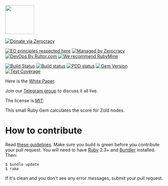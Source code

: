 <img src="http://www.zold.io/logo.svg" width="92px" height="92px"/>

[![Donate via Zerocracy](https://www.0crat.com/contrib-badge/CAZPZR9FS.svg)](https://www.0crat.com/contrib/CAZPZR9FS)

[![EO principles respected here](http://www.elegantobjects.org/badge.svg)](http://www.elegantobjects.org)
[![Managed by Zerocracy](https://www.0crat.com/badge/CAZPZR9FS.svg)](https://www.0crat.com/p/CAZPZR9FS)
[![DevOps By Rultor.com](http://www.rultor.com/b/yegor256/zold)](http://www.rultor.com/p/yegor256/zold)
[![We recommend RubyMine](http://www.elegantobjects.org/rubymine.svg)](https://www.jetbrains.com/ruby/)

[![Build Status](https://travis-ci.org/zold-io/zold-score.svg)](https://travis-ci.org/zold-io/zold-score)
[![Build status](https://ci.appveyor.com/api/projects/status/f4ct91inx6nfb5eg?svg=true)](https://ci.appveyor.com/project/yegor256/zold-score)
[![PDD status](http://www.0pdd.com/svg?name=zold-io/zold-score)](http://www.0pdd.com/p?name=zold-io/zold-score)
[![Gem Version](https://badge.fury.io/rb/zold-score.svg)](http://badge.fury.io/rb/zold-score)
[![Test Coverage](https://img.shields.io/codecov/c/github/zold-io/zold-score.svg)](https://codecov.io/github/zold-io/zold-score?branch=master)

Here is the [White Paper](https://papers.zold.io/wp.pdf).

Join our [Telegram group](https://t.me/zold_io) to discuss it all live.

The license is [MIT](https://github.com/zold-io/zold-score/blob/master/LICENSE.txt).

This small Ruby Gem calculates the score for Zold nodes.

# How to contribute

Read [these guidelines](https://www.yegor256.com/2014/04/15/github-guidelines.html).
Make sure you build is green before you contribute
your pull request. You will need to have [Ruby](https://www.ruby-lang.org/en/) 2.3+ and
[Bundler](https://bundler.io/) installed. Then:

```
$ bundle update
$ rake
```

If it's clean and you don't see any error messages, submit your pull request.
